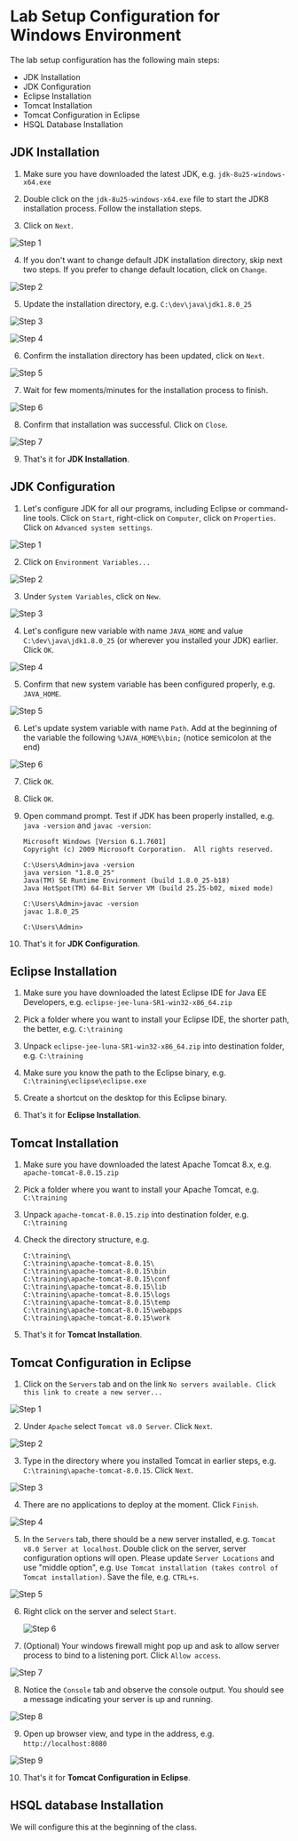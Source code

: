 # Lab Setup Configuration for Windows Environment

The lab setup configuration has the following main steps:
* JDK Installation
* JDK Configuration
* Eclipse Installation
* Tomcat Installation
* Tomcat Configuration in Eclipse
* HSQL Database Installation


## JDK Installation
1. Make sure you have downloaded the latest JDK, e.g. `jdk-8u25-windows-x64.exe`

2. Double click on the `jdk-8u25-windows-x64.exe` file to start the JDK8 installation process. Follow the installation steps.

3. Click on `Next`.

  ![Step 1](https://raw.github.com/javaclinic/lab-setup-spring/master/screenshots/windows_java_01.png)

4. If you don't want to change default JDK installation directory, skip next two steps. If you prefer to change default location, click on `Change`.

  ![Step 2](https://raw.github.com/javaclinic/lab-setup-spring/master/screenshots/windows_java_02.png)

5. Update the installation directory, e.g. `C:\dev\java\jdk1.8.0_25`

  ![Step 3](https://raw.github.com/javaclinic/lab-setup-spring/master/screenshots/windows_java_03.png)

  ![Step 4](https://raw.github.com/javaclinic/lab-setup-spring/master/screenshots/windows_java_04.png)

6. Confirm the installation directory has been updated, click on `Next`.

  ![Step 5](https://raw.github.com/javaclinic/lab-setup-spring/master/screenshots/windows_java_05.png)

7. Wait for few moments/minutes for the installation process to finish.

  ![Step 6](https://raw.github.com/javaclinic/lab-setup-spring/master/screenshots/windows_java_06.png)

8. Confirm that installation was successful. Click on `Close`.

  ![Step 7](https://raw.github.com/javaclinic/lab-setup-spring/master/screenshots/windows_java_07.png)

9. That's it for **JDK Installation**.


## JDK Configuration
1. Let's configure JDK for all our programs, including Eclipse or command-line tools. Click on `Start`, right-click on `Computer`, click on `Properties`. Click on `Advanced system settings`.

  ![Step 1](https://raw.github.com/javaclinic/lab-setup-spring/master/screenshots/windows_java_config_01.png)

2. Click on `Environment Variables...`

  ![Step 2](https://raw.github.com/javaclinic/lab-setup-spring/master/screenshots/java_config_02.png)

3. Under `System Variables`, click on `New`.

  ![Step 3](https://raw.github.com/javaclinic/lab-setup-spring/master/screenshots/windows_java_config_03.png)

4. Let's configure new variable with name `JAVA_HOME` and value `C:\dev\java\jdk1.8.0_25` (or wherever you installed your JDK) earlier. Click `OK`.

  ![Step 4](https://raw.github.com/javaclinic/lab-setup-spring/master/screenshots/windows_java_config_04.png)

5. Confirm that new system variable has been configured properly, e.g. `JAVA_HOME`.

  ![Step 5](https://raw.github.com/javaclinic/lab-setup-spring/master/screenshots/windows_java_config_05.png)

6. Let's update system variable with name `Path`. Add at the beginning of the variable the following `%JAVA_HOME%\bin;` (notice semicolon at the end)

  ![Step 6](https://raw.github.com/javaclinic/lab-setup-spring/master/screenshots/windows_java_config_06.png)

7. Click `OK`.

8. Click `OK`.

9. Open command prompt. Test if JDK has been properly installed, e.g. `java -version` and `javac -version`:

    ```
    Microsoft Windows [Version 6.1.7601]
    Copyright (c) 2009 Microsoft Corporation.  All rights reserved.
    
    C:\Users\Admin>java -version
    java version "1.8.0_25"
    Java(TM) SE Runtime Environment (build 1.8.0_25-b18)
    Java HotSpot(TM) 64-Bit Server VM (build 25.25-b02, mixed mode)
    
    C:\Users\Admin>javac -version
    javac 1.8.0_25
    
    C:\Users\Admin>
    ```

10. That's it for **JDK Configuration**.


## Eclipse Installation
1. Make sure you have downloaded the latest Eclipse IDE for Java EE Developers, e.g. `eclipse-jee-luna-SR1-win32-x86_64.zip`

2. Pick a folder where you want to install your Eclipse IDE, the shorter path, the better, e.g. `C:\training`

3. Unpack `eclipse-jee-luna-SR1-win32-x86_64.zip` into destination folder, e.g. `C:\training`

4. Make sure you know the path to the Eclipse binary, e.g. `C:\training\eclipse\eclipse.exe`

5. Create a shortcut on the desktop for this Eclipse binary.

6. That's it for **Eclipse Installation**.


## Tomcat Installation
1. Make sure you have downloaded the latest Apache Tomcat 8.x, e.g. `apache-tomcat-8.0.15.zip`

2. Pick a folder where you want to install your Apache Tomcat, e.g. `C:\training`

3. Unpack `apache-tomcat-8.0.15.zip` into destination folder, e.g. `C:\training`

4. Check the directory structure, e.g. 

    ```
    C:\training\
    C:\training\apache-tomcat-8.0.15\
    C:\training\apache-tomcat-8.0.15\bin
    C:\training\apache-tomcat-8.0.15\conf
    C:\training\apache-tomcat-8.0.15\lib
    C:\training\apache-tomcat-8.0.15\logs
    C:\training\apache-tomcat-8.0.15\temp
    C:\training\apache-tomcat-8.0.15\webapps
    C:\training\apache-tomcat-8.0.15\work
    ```

5. That's it for **Tomcat Installation**.

## Tomcat Configuration in Eclipse
1. Click on the `Servers` tab and on the link `No servers available. Click this link to create a new server...`

  ![Step 1](https://raw.github.com/javaclinic/lab-setup-spring/master/screenshots/windows_eclipse_tomcat_configuration_01.png)

2. Under `Apache` select `Tomcat v8.0 Server`. Click `Next`.

  ![Step 2](https://raw.github.com/javaclinic/lab-setup-spring/master/screenshots/eclipse_tomcat_configuration_02.png)

3. Type in the directory where you installed Tomcat in earlier steps, e.g. `C:\training\apache-tomcat-8.0.15`. Click `Next`.

  ![Step 3](https://raw.github.com/javaclinic/lab-setup-spring/master/screenshots/windows_eclipse_tomcat_configuration_03.png)

4. There are no applications to deploy at the moment. Click `Finish`.

  ![Step 4](https://raw.github.com/javaclinic/lab-setup-spring/master/screenshots/windows_eclipse_tomcat_configuration_04.png)

5. In the `Servers` tab, there should be a new server installed, e.g. `Tomcat v8.0 Server at localhost`. Double click on the server, server configuration options will open. Please update `Server Locations` and use "middle option", e.g. `Use Tomcat installation (takes control of Tomcat installation)`. Save the file, e.g. `CTRL+s`.

  ![Step 5](https://raw.github.com/javaclinic/lab-setup-spring/master/screenshots/windows_eclipse_tomcat_configuration_05.png)

6. Right click on the server and select `Start`.

    ![Step 6](https://raw.github.com/javaclinic/lab-setup-spring/master/screenshots/windows_eclipse_tomcat_configuration_06.png)

7. (Optional) Your windows firewall might pop up and ask to allow server process to bind to a listening port. Click `Allow access`.

  ![Step 7](https://raw.github.com/javaclinic/lab-setup-spring/master/screenshots/windows_eclipse_tomcat_configuration_07.png)

8. Notice the `Console` tab and observe the console output. You should see a message indicating your server is up and running.

  ![Step 8](https://raw.github.com/javaclinic/lab-setup-spring/master/screenshots/windows_eclipse_tomcat_configuration_08.png)

9. Open up browser view, and type in the address, e.g. `http://localhost:8080`

  ![Step 9](https://raw.github.com/javaclinic/lab-setup-spring/master/screenshots/windows_eclipse_tomcat_configuration_09.png)

10. That's it for **Tomcat Configuration in Eclipse**.


## HSQL database Installation
We will configure this at the beginning of the class.

